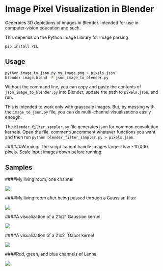 Image Pixel Visualization in Blender
=====================================

Generates 3D depictions of images in Blender. Intended for use in computer-vision education and such.

This depends on the Python Image Library for image parsing.
```bash
pip install PIL
```

Usage
-----

```bash
python image_to_json.py my_image.png > pixels.json
blender image.blend -P json_image_to_blender.py
```

Without the command line, you can copy and paste the contents of `json_image_to_blender.py` into Blender, update the path to `pixels.json`, and run.

This is intended to work only with grayscale images. But, by messing with the `image_to_json.py` file, you can do multi-channel visualizations easily enough.

The `blender_filter_sampler.py` file generates json for common convolution kernels. Open the file, comment/uncomment whatever functions you want, and then run `python blender_filter_sampler.py > pixels.json`.

######Warning: The script cannot handle images larger than ~10,000 pixels. Scale input images down before running.

Samples
-------

####My living room, one channel

![](http://www.patrick-fuller.com/wp-content/uploads/2012/10/living_room_100x75.png)

####My living room after being passed through a Gaussian filter

![](http://www.patrick-fuller.com/wp-content/uploads/2012/11/gauss10.png)

####A visualization of a 21x21 Gaussian kernel

![](http://www.patrick-fuller.com/wp-content/uploads/2012/11/gauss.png)

####A visualization of a 21x21 Gabor kernel

![](http://www.patrick-fuller.com/wp-content/uploads/2012/11/gabor.png)

####Red, green, and blue channels of Lenna

![](http://www.patrick-fuller.com/wp-content/uploads/2012/11/colored_rgb_lenna.png)

